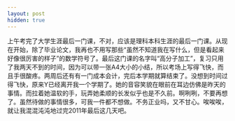 ```yaml
---
layout: post
hidden: true
---
```

上午考完了大学生涯最后一门课，不对，应该是理科本科生涯的最后一门课。从现在开始，除了毕业论文，我再也不用写那些“虽然不知道我在写什么，但是看起来好像很厉害的样子”的数学符号了。最后这门课的名字叫“高分子加工”，复习只用了我两天不到的时间，因为可以带一张A4大小的小结，所以考场上写得飞快，而且手很酸疼。两周后还有有一门成本会计，完后本学期就算结束了。没想到时间过得飞快，原来Y已经离开我一个学期了。她的音容笑貌在眼前在耳边仿佛是昨天的事情。而拉着她温软的手，玩弄她柔顺的长发似乎也是不久前。啊咧咧，不要再想了。虽然待做的事情很多，可我一件都不想做。不务正业吗，又不甘心。唉唉唉，就让我混混沌沌地过完2011年最后这几天吧。